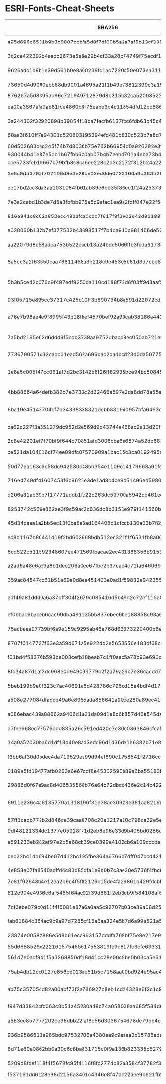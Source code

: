 # ESRI-Fonts-Cheat-Sheets
| SHA256                                                           | FileName                         | Font Revision | Characters | Priority | Use-Case |
| ---------------------------------------------------------------- | -------------------------------- | ------------- | ---------- | -------- | -------- |
| e95d696c6531b9b3c0807bdbfa5d8f7df00b5a2a7af5b13cf338d2c4875bfa9a | ESRI AMFM Electric.ttf           | 4.28          | 190 |  |  |
| 3c2ce422392b4aadc2673e5e8e29b4cf33a28c74749f75ecdf180faaa1095779 | ESRI AMFM Gas.ttf                | 4.25          | 148 |  |  |
| 9626adc1b9b1e39d561b0e8a00239fc1ac7220c50e073ea31156496b1b282651 | ESRI AMFM Sewer.ttf              | 4.28          | 100 |  |  |
| 73650d4d9060ebb68db9001a4695a21f1b49e73812390c3a19531d7a4efbbf77 | ESRI AMFM Water.ttf              | 108.1         | 177 |  |  |
| 876267a5d8395ab96c721949712879d8b215b32ca520985225a039752c4877f1 | ESRI ArcPad.ttf                  | 4.27          | 172 |  |  |
| ea00a3567afa9ab81fce4860b8f75eabe3c4c11854dfd12cb8868a20d366b104 | ESRI Arrowhead.ttf               | 4.28          | 159 |  |  |
| 3a244302f32920898b39854f18ba7fecfb6137fcc6fdb63c45c46c441befd0ce | ESRI Business.ttf                | 108.1         | 171 |  |  |
| 68aa3f610ff7e94301c520803195394efd481b830c523b7a8d795d48612a20e3 | ESRI Cartography.ttf             | 4.27          | 190 |  |  |
| 60d502683dac245f74b7d8030b75e762b66954d0a926292e3fb42a5b144d5e86 | ESRI Caves 1.ttf                 | 4.28          | 190 |  |  |
| 930044b41e87e5dc1b67fbb620ab07b4b7eebd701a4eba73b49ee8551f7bcc9f | ESRI Caves 2.ttf                 | 4.28          | 190 |  |  |
| cce5733feb19667b79bfb8c8ca6ee228c2d3c2272f312b24a2230c4aa301a7f5 | ESRI Caves 3.ttf                 | 4.28          | 190 |  |  |
| 3e8c9d53793f702108d9e3e26be02ed6de0723166a8b38352feb0d6083b5c84a | ESRI Climate & Precipitation.ttf | 108.1         | 173 |  |  |
| ee17bd2cc3da3aa1031084fb61ab39e6bb35f86ee1f24a25373db2a2823a123b | ESRI Commodities.ttf             | 4.28          | 146 |  |  |
| 7e3a2cabd1b3de7d5a3fbfbb975e5c9afac1ea9a2fdff047e22f54badff9782e | ESRI Conservation.ttf            | 4.28          | 126 |  |  |
| 816e841c8c02a852ecc481afca0cdc7f617f8f2602e43d811887ec210241ae02 | ESRI Crime Analysis.ttf          | 4.28          | 086 |  |  |
| e028060b132b7ef377532b43898517f7b4da910c981466de529308867c21624c | ESRI Default Marker.ttf          | 7.28          | 148 |  |  |
| aa22079d8c58adca753b522eacb13a24bde5066ffb3fcda617382aa174c3837c | ESRI Dimensioning.ttf            | 4.28          | 045 |  |  |
| 8a5ce3a2f63650caa78811468a3b218c9e453c5b81d3d7cbe81f5bbdf3dfbbee | ESRI ERS Infrastructures S1.ttf  | 4.28          | 087 |  |  |
| 5b3b5ce42c076c9f497edf9250da110cd188f72d6f03ff9d3aaf5e0f867eb061 | ESRI ERS Operations S1.ttf       | 4.28          | 137 |  |  |
| 03f05715e895cc37317c425c10ff3b690734b8a591d22072cd29aca59fe89fb7 | ESRI Elements.ttf                | 4.28          | 110 |  |  |
| e76e7b98ae4e9f8995f43b18fbef4570bef92a90cab38186a4416a4e74b76754 | ESRI Enviro Hazard Analysis.ttf  | 4.29          | 123 |  |  |
| 7a5bd2195e02d6ddd9f5cdb3738aa9752dbacd8ec050ab721e01aa64ec8b9d0d | ESRI Enviro Hazard Incident.ttf  | 4.28          | 088 |  |  |
| 7736790571c32cadc01ead562a696bac2dadbcd23d0da50775b2db247b12661d | ESRI Enviro Hazard Sites.ttf     | 8.7           | 127 |  |  |
| 1e8a5c005f47cc061af7d2bc3142b6f26ff82935bce94bc508459afe6143c68e | ESRI Environmental & Icons.ttf   | 8.6           | 169 |  |  |
| 4bb88664a64defb382b7e3733c2d22466a597e2da8dd78a55a6c3d5d1f8f0192 | ESRI Fire Incident NFPA.ttf      | 4.28          | 165 |  |  |
| 6ba19e45143704cf7d34338338321debb3316d0957bfa6463cb2e0399958eb00 | ESRI Geology AGSO 1.ttf          | 4.28          | 166 |  |  |
| ca62c227f3a351279dc952d2e569d9d43744a468ac2a13d20f911c0b6e126b2d | ESRI Geology USGS 95-525.ttf     | 4.28          | 191 |  |  |
| 2c8e42201ef7f70bf9f644c70851afd3006cba6e6874a52db687645644dc210c | ESRI Geology.ttf                 | 4.28          | 191 |  |  |
| ce521da104016cf74ee09dfc07570909a1bac15c3ca0192495c71fd38d805f73 | ESRI Geometric Symbols.ttf       | 4.29          | 184 |  |  |
| 50d77ea163c9c58dc942530c48bb354e1109c14179668a91fe5552ca181827a5 | ESRI Hazardous Materials.ttf     | 4.29          | 187 |  |  |
| 716e4749df41607453f6c9625e3de1ad8c4ce9451496ed5980d7aee46991d75e | ESRI Hydrants.ttf                | 4.28          | 049 |  |  |
| d206a31ab39d7f17771addb1fc22c263dc59700a5942cb461ce4c1146f81fbc7 | ESRI IGL Font16.ttf              | 4.28          | 086 |  |  |
| 8253742c566e862ae3f9c59ac2c036dc8b3151e979f141560b33b5352177f0af | ESRI IGL Font20.ttf              | 4.27          | 043 |  |  |
| 45d34daaa1a2bb5ec13f0ba8a3ad164408d1cfccb130a03b7f895311f9f576cc | ESRI IGL Font21.ttf              | 4.28          | 044 |  |  |
| ec8b1167b80441d19f2bd602668bdb512ec321f1f6531fb8a06789f9f2ddf36c | ESRI IGL Font22.ttf              | 4.28          | 063 |  |  |
| 6cd522c511592348607ee471569fbacae2ec431368356b91531b4ae3e42b393f | ESRI IGL Font23.ttf              | 4.28          | 043 |  |  |
| a2ad6a48e6ac9a8b1dee206a0ee67fbe2e37cad4c71fa6460699d0b92a04e828 | ESRI IGL Font24.ttf              | 4.28          | 072 |  |  |
| 359ac84547cc61b51e69a0d8ea451403e0ad1f59832e942355ff01cf3d230631 | ESRI IGL Font25.ttf              | 4.28          | 049 |  |  |
| edf49a81ddd0a6a37bff304f2679c085416d5b49d2c72ef115a0db390a1c40b8 | ESRI Meteorological 01.ttf       | 3.1           | 436 |  |  |
| ef0bbac6baceb6cac99dba491135bb837ebee6be188858c93a6b3c39424e5101 | ESRI Mil2525C Modifiers.ttf      | 9.4           | 082 |  |  |
| 75acbeea97739bf6a9e159c9295ab46a768d63373220400b6e17a5b321396725 | ESRI MilMod 01.ttf               | 4.29          | 189 |  |  |
| 8707f0147727f63e3a59d671a5e922db2e5653556e183df68c211249c5b08c4c | ESRI MilMod 02.ttf               | 4.29          | 165 |  |  |
| f01bd4f58376b593be003cefb28beab7c1ff0aac5a78b93e690c6c19049d225d | ESRI MilRed 01.ttf               | 4.28          | 091 |  |  |
| 8fc34a87d1af3dc968e0d949099779c2f2a79a29c7e36cacdd736677aedb4fb3 | ESRI MilSym 01.ttf               | 4.28          | 178 |  |  |
| 5beb199b9e0f323c7ac40691e6d428786c796cd15a4bdf4d17348983c3472708 | ESRI MilSym 02.ttf               | 4.29          | 156 |  |  |
| a508e277084dfadcd49a6e8955ada858641a90ce280a89ec4138ff3237118f9e | ESRI MilSym 03.ttf               | 4.29          | 156 |  |  |
| a086ebac439a88662a9406d1a21da09d1e8c6b857d46e545da942a8129f9b944 | ESRI MilSym 04.ttf               | 4.29          | 189 |  |  |
| d7fee668ec77576ddd835a26d591ed420e7c30e0363846cfca52e6327235732f | ESRI MilSym 05.ttf               | 4.28          | 075 |  |  |
| 14a0a52030ba6d1df18d40e8ad3edc96d1d36de1e6382b71e8de45c25e830ec3 | ESRI NIMA City Graphic LN.ttf    | 4.28          | 020 |  |  |
| f3bb6af30d0bdec4da719529ea99d94ef890c1758541f2716ccefdc58f14b403 | ESRI NIMA City Graphic PT.ttf    | 4.28          | 041 |  |  |
| 0189e5fd19477afb0263a6e67cdf8e45302590b89a6ba55183b19f0fd8feb7f2 | ESRI NIMA DNC LN.ttf             | 4.28          | 038 |  |  |
| 29886d0f67e9ac8d406535568b76a64c72dbcc436e2c14c4223d6f4e367b2838 | ESRI NIMA DNC PT.ttf             | 2.1           | 190 |  |  |
| 6911e236c4a6135770a1318196f31e38ae30923e381aa8216bd7c76b6786f1ba | ESRI NIMA VMAP1&2 LN.ttf         | 4.28          | 021 |  |  |
| 57ff1cadb772b2d846ce39caa0708c20e1217a20c798ca32e5e5f790814000e1 | ESRI NIMA VMAP1&2 PT.ttf         | 4.28          | 178 |  |  |
| 9df48121334dc1377e05928f71d2eb8e96e33d9b405bd0286d139721c5261398 | ESRI North.ttf                   | 5.12          | 156 |  |  |
| e591233eb282af97e2b5e68cb39ce0399e4102cb6a109cccde82b722a1b16ae5 | ESRI Oil, Gas, & Water.ttf       | 4.29          | 189 |  |  |
| bec22b41db694be07d412bc195fbe364a6766b7dff047ccd4213488de6731f9f | ESRI Ordnance Survey.ttf         | 4.25          | 049 |  |  |
| 4e858e07fa8540acffd4c83d85dfa1e9b0b7c3ae30e5736f4fbc6e24e01d20b5 | ESRI Pipeline US 1.ttf           | 4.28          | 189 |  |  |
| 7e81f92648b4e12ea2b9c4f5f82126c15de4fa29861b429fdcbb77e639bb94b1 | ESRI Public1.ttf                 | 4.28          | 185 |  |  |
| 612e904e4936c6af5485f64ac92f39d881f2eb3cb9f584108af6098bdca1f054 | ESRI SDS 1.95 1.ttf              | 4.25          | 189 |  |  |
| 7cf3ebe079c0d11f4f5081e87a6a0aa5c92707b03ce39a08d25807dc99f8a5da | ESRI SDS 1.95 2.ttf              | 4.29          | 174 |  |  |
| fab61884c364ac9c9a97d7285cf15a6aa324e5b7d6a99e521a58c094172b32c9 | ESRI SDS 2.00 1.ttf              | 4.29          | 189 |  |  |
| 23874e00582886e5d8b61eca963157dddfa769bf75e8e217e92d20bd03c606ac | ESRI SDS 2.00 2.ttf              | 4.29          | 174 |  |  |
| 55d6688529c222161575465617553819fe9c817fc3cfe63331aa643e96b61706 | ESRI Shields.ttf                 | 4.28          | 148 |  |  |
| 561d7e0acf941f5a3268850df18d41cc28e00c9be0b03ca5e6118ee98444a086 | ESRI Surveyor.ttf                | 4.28          | 079 |  |  |
| 75ab4db12cc0127c856be023ab51b5c7158aa00bd924e95ac4bf2e62cf966560 | ESRI Telecom.ttf                 | 4.28          | 077 |  |  |
| ab75c357054d82a00abf73f2a786927c8eb1cd24328e6f2c1c9d7f759508c46d | ESRI Transportation & Civic.ttf  | 4.29          | 191 |  |  |
| f947d33842bfc063c8b51a45230a48c74a058028aa685f584d6fe5ecc8d44560 | ESRI US Forestry 1.ttf           | 4.28          | 190 |  |  |
| a563ec857777202ce36dbb22faf8c56d3036754678de79bb4ccb409fbbdb4d43 | ESRI US Forestry 2.ttf           | 4.28          | 161 |  |  |
| 936b9586513e985bdc97532706a4380ea9c9aaea3c15786ade85dfbc06f0edf4 | ESRI US MUTCD 1.ttf              | 4.29          | 191 |  |  |
| 8d71e80e0862bb0a30c6c8ba831715c0f9a136b823335c5279f8140e4757c10d | ESRI US MUTCD 2.ttf              | 4.29          | 190 |  |  |
| 5209d8fdef118f4f5678fc95f4116f8fc2774c82a3584f37782f37eca57e1e8f | ESRI US MUTCD 3.ttf              | 4.29          | 190 |  |  |
| f537161dd6128e38d2156a3401c4346e8f47dd22aee9b621fbf6ac783faed80d | ESRI Weather.ttf                 | 4.29          | 190 |  |  |
